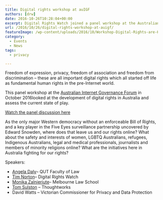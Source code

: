 ```yaml
---
title: Digital rights workshop at auIGF
authors: [drw]
date: 2016-10-26T10:28:04+00:00
excerpt: Digital Rights Watch joined a panel workshop at the Australian Internet Governance Forum in October 2016, looking at the development of digital rights in Australia and assessing the current state of play.
url: /2016/10/26/digital-rights-workshop-at-auigf/
featureImage: /wp-content/uploads/2016/10/Workshop-Digital-Rights-are-Human-Rights-1.jpeg
category:
  - Events
  - News
tags:
  - privacy

---
```

Freedom of expression, privacy, freedom of association and freedom from discrimination – these are all important digital rights which all started off life as fundamental human rights in the pre-Internet world.

This panel workshop at the [Australian Internet Governance Forum][1] in October 2016looked at the development of digital rights in Australia and assess the current state of play.

[Watch the panel discussion here][2]

As the only major Western democracy without an enforceable Bill of Rights, and a key player in the Five Eyes surveillance partnership uncovered by Edward Snowden, where does that leave us and our rights online? What about the safety and interests of women, LGBTQ Australians, refugees, Indigenous Australians, legal and medical professionals, journalists and members of minority religions online? What are the initiatives here in Australia fighting for our rights?

Speakers:

  * [Angela Daly][3]&#8211; QUT Faculty of Law
  * [Tim Norton][4]&#8211; Digital Rights Watch
  * [Monika Zalnieriute][5]&#8211; Melbourne Law School
  * [Tom Sulston][6] &#8211; Thoughtworks
  * David Watts &#8211; Victorian Commissioner for Privacy and Data Protection

 [1]: https://www.igf.org.au/
 [2]: https://www.youtube.com/watch?list=PLngt3M1CK_DyOmP2n47p-lXeCejeav61P&v=KyYgKuSqZyQ
 [3]: https://www.igf.org.au/speakers?highlight=136
 [4]: https://www.igf.org.au/speakers?highlight=135
 [5]: https://www.igf.org.au/speakers?highlight=138
 [6]: https://www.igf.org.au/speakers?highlight=147
